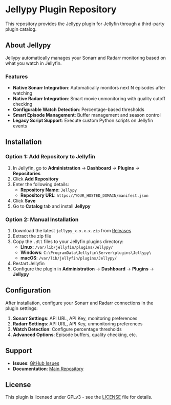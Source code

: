 # Jellypy Plugin Repository

This repository provides the Jellypy plugin for Jellyfin
through a third-party plugin catalog.

## About Jellypy

Jellypy automatically manages your Sonarr and Radarr
monitoring based on what you watch in Jellyfin.

### Features

- **Native Sonarr Integration**: Automatically monitors next N episodes after watching
- **Native Radarr Integration**: Smart movie unmonitoring with quality cutoff checking
- **Configurable Watch Detection**: Percentage-based thresholds
- **Smart Episode Management**: Buffer management and season control
- **Legacy Script Support**: Execute custom Python scripts on Jellyfin events

## Installation

### Option 1: Add Repository to Jellyfin

1. In Jellyfin, go to **Administration** →
**Dashboard** → **Plugins** → **Repositories**
2. Click **Add Repository**
3. Enter the following details:
   - **Repository Name**: `Jellypy`
   - **Repository URL**: `https://YOUR_HOSTED_DOMAIN/manifest.json`
4. Click **Save**
5. Go to **Catalog** tab and install **Jellypy**

### Option 2: Manual Installation

1. Download the latest `jellypy_x.x.x.x.zip` from
 [Releases](https://github.com/caleb-venner/jellypy/releases)
2. Extract the zip file
3. Copy the `.dll` files to your Jellyfin plugins directory:
   - **Linux**: `/var/lib/jellyfin/plugins/Jellypy/`
   - **Windows**: `C:\ProgramData\Jellyfin\Server\plugins\Jellypy\`
   - **macOS**: `/var/lib/jellyfin/plugins/Jellypy/`
4. Restart Jellyfin
5. Configure the plugin
in **Administration** → **Dashboard** → **Plugins** → **Jellypy**

## Configuration

After installation, configure your Sonarr and Radarr connections
 in the plugin settings:

1. **Sonarr Settings**: API URL, API Key, monitoring preferences
2. **Radarr Settings**: API URL, API Key, unmonitoring preferences
3. **Watch Detection**: Configure percentage thresholds
4. **Advanced Options**: Episode buffers, quality checking, etc.

## Support

- **Issues**: [GitHub Issues](https://github.com/caleb-venner/jellypy/issues)
- **Documentation**: [Main Repository](https://github.com/caleb-venner/jellypy)

## License

This plugin is licensed under GPLv3 - see
the [LICENSE](https://github.com/caleb-venner/jellypy/blob/main/LICENSE)
file for details.
